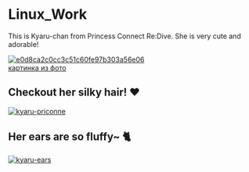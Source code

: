# Linux_Work

This is Kyaru-chan from Princess Connect Re:Dive. She is very cute and adorable!

<a href="https://ibb.co/VN4HhSS"><img src="https://i.ibb.co/thrZNss/e0d8ca2c0cc3c51c60fe97b303a56e06.gif" alt="e0d8ca2c0cc3c51c60fe97b303a56e06" border="0"></a><br /><a target='_blank' href='https://ru.imgbb.com/'>картинка из фото</a><br />

## Checkout her silky hair! :heart:

<a href="https://ibb.co/NS8Zkw2"><img src="https://i.ibb.co/HdWnMmT/kyaru-priconne.gif" alt="kyaru-priconne" class="center"></a>

## Her ears are so fluffy~ :cat2:

<a href="https://ibb.co/2Mt0y8t"><img src="https://i.ibb.co/T08DkK8/ezgif-com-gif-maker.gif" alt="kyaru-ears" border="0"></a>
